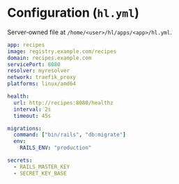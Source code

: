 # Configuration (`hl.yml`)

Server‑owned file at `/home/<user>/hl/apps/<app>/hl.yml`.

```yaml
app: recipes
image: registry.example.com/recipes
domain: recipes.example.com
servicePort: 8080
resolver: myresolver
network: traefik_proxy
platforms: linux/amd64

health:
  url: http://recipes:8080/healthz
  interval: 2s
  timeout: 45s

migrations:
  command: ["bin/rails", "db:migrate"]
  env:
    RAILS_ENV: "production"

secrets:
  - RAILS_MASTER_KEY
  - SECRET_KEY_BASE
```
